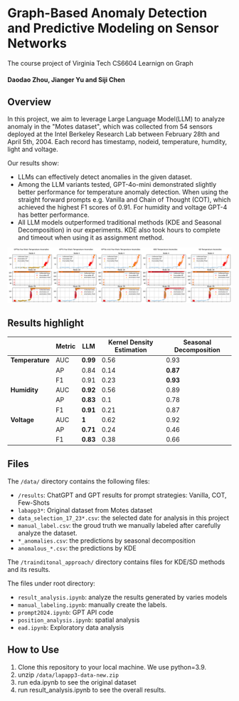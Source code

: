 # Graph-Based Anomaly Detection and Predictive Modeling on Sensor Networks
The course project of Virginia Tech CS6604 Learnign on Graph
#### Daodao Zhou, Jianger Yu and Siji Chen

## Overview
In this project, we aim to leverage Large Language Model(LLM) to analyze anomaly in the "Motes dataset", which was collected from 54 sensors deployed at the Intel Berkeley Research Lab between February 28th and April 5th, 2004. Each record has timestamp, nodeid, temperature, humdity, light and voltage.

Our results show: 
- LLMs can effectively detect anomalies in the given dataset.
- Among the LLM variants tested, GPT-4o-mini demonstrated slightly better performance for temperature anomaly detection. When using the straight forward prompts e.g. Vanilla and Chain of Thought (COT), which achieved the highest F1 scores of 0.91. For humidity and voltage GPT-4 has better performance.
- All LLM models outperformed traditional methods (KDE and Seasonal Decomposition) in our experiments. KDE also took hours to complete and timeout when using it as assignment method.

![Temperature Anomalies Detected by GPT models and Traditional Models for Nodes 4, 16 and 19 ](/image/case_study_temp.png)

## Results highlight

|| **Metric**  | **LLM**     | **Kernel Density Estimation**     | **Seasonal Decomposition**      |
|-------------|-------------|-------------|-------------|-------------|
| **Temperature** | AUC   | **0.99**    | 0.56        | 0.93       |
|               | AP    | 0.84        | 0.14        | **0.87**   |
|               | F1    | 0.91        | 0.23        | **0.93**   |
| **Humidity**    | AUC   | **0.92**    | 0.56        | 0.89       |
|               | AP    | **0.83**    | 0.1         | 0.78       |
|               | F1    | **0.91**    | 0.21        | 0.87       |
| **Voltage**     | AUC   | **1**       | 0.62        | 0.92       |
|               | AP    | **0.71**    | 0.24        | 0.46       |
|               | F1    | **0.83**    | 0.38        | 0.66       |
## Files
The `/data/` directory contains the following files:
- `/results`: ChatGPT and GPT results for prompt strategies: Vanilla, COT, Few-Shots
- `labapp3*`: Original dataset from Motes dataset
- `data_selection_17_23*.csv`: the selected date for analysis in this project
- `manual_label.csv`: the groud truth we manually labeled after carefully analyze the dataset.
- `*_anomalies.csv`: the predictions by seasonal decomposition
- `anomalous_*.csv`: the predictions by KDE 

The `/trainditonal_approach/` directory contains files for KDE/SD methods and its results.

The files under root directory:
- `result_analysis.ipynb`: analyze the results generated by varies models
- `manual_labeling.ipynb`: manually create the labels.
- `prompt2024.ipynb`: GPT API code
- `position_analysis.ipynb`: spatial analysis
- `ead.ipynb`: Exploratory data analysis

## How to Use
1. Clone this repository to your local machine. We use python=3.9.
2. unzip `/data/lapapp3-data-new.zip`
3. run eda.ipynb to see the original dataset
4. run result_analysis.ipynb to see the overall results.




